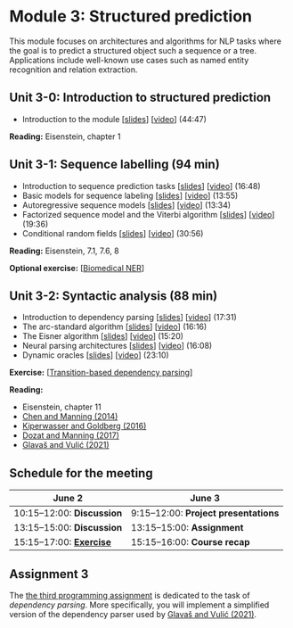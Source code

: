 # Module 3: Structured prediction

This module focuses on architectures and algorithms for NLP tasks where the goal is to predict a structured object such a sequence or a tree. Applications include well-known use cases such as named entity recognition and relation extraction.

## Unit 3-0: Introduction to structured prediction

* Introduction to the module [[slides](slides/module2.pdf)] [[video](https://youtu.be/PK0Kil5REy8)] (44:47)

**Reading:** Eisenstein, chapter 1

## Unit 3-1: Sequence labelling (94 min)

* Introduction to sequence prediction tasks [[slides](slides/slides-2022-311.pdf)] [[video](https://youtu.be/VCORDrz-Tzs)] (16:48)
* Basic models for sequence labeling [[slides](slides/slides-2022-312.pdf)] [[video](https://youtu.be/E7jrhDkrmZQ)] (13:55)
* Autoregressive sequence models [[slides](slides/slides-2022-313.pdf)] [[video](https://youtu.be/V9TJMODq-rU)] (13:34)
* Factorized sequence model and the Viterbi algorithm [[slides](slides/slides-2022-314.pdf)] [[video](https://youtu.be/C_5nfLIhMjw)] (19:36)
* Conditional random fields [[slides](slides/slides-2022-315.pdf)] [[video](https://youtu.be/8wLScZOGeRc)] (30:56)

**Reading:** Eisenstein, 7.1, 7.6, 8

**Optional exercise:** [[Biomedical NER](http://www.cse.chalmers.se/~richajo/dat450/assignments/assignment4.html)]

<!--### Exercises

* Named entity recognition 1 [[code](https://github.com/liu-nlp/dl4nlp/tree/master/exercise2_1)] [[colab](https://drive.google.com/file/d/1xLwc_NGpqscRfJaQAITmE5CoTRqksJAz/view)] [[solution](https://github.com/liu-nlp/dl4nlp/blob/master/exercise2_1/Exercise%202.1%20solution.ipynb)]
* Named entity recognition 2-->

## Unit 3-2: Syntactic analysis (88 min)

* Introduction to dependency parsing [[slides](slides/slides-321.pdf)] [[video](https://youtu.be/8wEOVf-XxmE)] (17:31)
* The arc-standard algorithm [[slides](slides/slides-322.pdf)] [[video](https://youtu.be/YWkf8pUs5zw)] (16:16)
* The Eisner algorithm [[slides](slides/slides-323.pdf)] [[video](https://youtu.be/RPelVqVqctA)] (15:20)
* Neural parsing architectures [[slides](slides/slides-324.pdf)] [[video](https://youtu.be/Y9MAL5dan2I)] (16:08)
* Dynamic oracles [[slides](slides/slides-325.pdf)] [[video](https://youtu.be/epuUR3BzPZo)] (23:10)

**Exercise:** [[Transition-based dependency parsing](https://github.com/liu-nlp/dl4nlp/tree/master/exercise31)]

**Reading:** 

* Eisenstein, chapter 11
* [Chen and Manning (2014)](https://www.aclweb.org/anthology/D14-1082/)
* [Kiperwasser and Goldberg (2016)](https://www.aclweb.org/anthology/Q16-1023/)
* [Dozat and Manning (2017)](https://openreview.net/forum?id=Hk95PK9le)
* [Glavaš and Vulić (2021)](http://dx.doi.org/10.18653/v1/2021.eacl-main.270)

## Schedule for the meeting

| June 2    | June 3   |
|------------|-----------|
|10:15&ndash;12:00: **Discussion**   |9:15&ndash;12:00: **Project presentations**   |
|13:15&ndash;15:00: **Discussion**   |13:15&ndash;15:00: **Assignment** |
|15:15&ndash;17:00: [**Exercise**](https://github.com/liu-nlp/dl4nlp/tree/master/exercise31)     |15:15&ndash;16:00: **Course recap** |

## Assignment 3

The [the third programming assignment](https://github.com/liu-nlp/dl4nlp/tree/master/assignment3) is dedicated to the task of *dependency parsing*. More specifically, you will implement a simplified version of the dependency parser used by [Glavaš and Vulić (2021)](http://dx.doi.org/10.18653/v1/2021.eacl-main.270).
